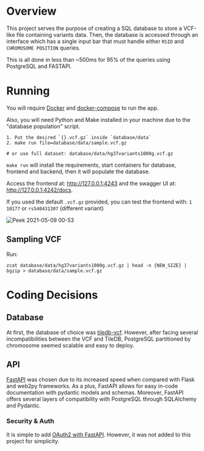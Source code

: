 # Overview

This project serves the purpose of creating a SQL database to store a VCF-like file containing variants data.
Then, the database is accessed through an interface which has a single input bar that must handle either `RSID` and `CHROMOSOME POSITION` queries.

This is all done in less than ~500ms for 95% of the queries using PostgreSQL and FASTAPI.

# Running

You will require [Docker](https://docs.docker.com/engine/) and [docker-compose](https://docs.docker.com/compose/) to run the app.

Also, you will need Python and Make installed in your machine due to the "database population" script.

```
1. Put the desired `{}.vcf.gz` inside `database/data`
2. make run file=database/data/sample.vcf.gz

# or use full dataset: database/data/hg37variants1000g.vcf.gz
```

`make run` will install the requirements, start containers for database, frontend and backend, then it will populate the database.

Access the frontend at: http://127.0.0.1:4243 and the swagger UI at: http://127.0.0.1:4242/docs.

If you used the default `.vcf.gz` provided, you can test the frontend with: `1 10177` or `rs540431307` (different variant)

![Peek 2021-05-09 00-53](https://user-images.githubusercontent.com/11489228/117560078-01983280-b061-11eb-951c-0ac3f94f4a41.gif)

## Sampling VCF

Run:

`zcat database/data/hg37variants1000g.vcf.gz | head -n {NEW_SIZE} |  bgzip > database/data/sample.vcf.gz`


# Coding Decisions

## Database

At first, the database of choice was [tiledb-vcf](https://github.com/TileDB-Inc/TileDB-VCF). However, after facing several incompatibilities between the VCF and TileDB, PostgreSQL partitioned by chromosome seemed scalable and easy to deploy.

## API

[FastAPI](https://fastapi.tiangolo.com/) was chosen due to its increased speed when compared with Flask and web2py frameworks. As a plus, FastAPI allows for easy in-code documentation with pydantic models and schemas. Moreover, FastAPI offers several layers of compatibility with PostgreSQL through SQLAlchemy and Pydantic.

### Security & Auth
It is simple to add [OAuth2 with FastAPI](https://fastapi.tiangolo.com/tutorial/security/first-steps/). However, it was not added to this project for simplicity.
